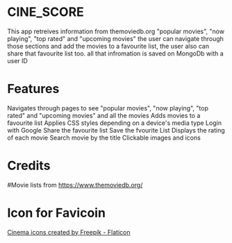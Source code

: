 # CINE_SCORE

This app retreives information from themoviedb.org "popular movies", "now playing", "top rated" and "upcoming movies" the user can navigate through those sections and add the movies to a favourite list, the user also can share that favourite list too. all that infromation is saved on MongoDb with a user ID

# Features

Navigates through pages to see "popular movies", "now playing", "top rated" and "upcoming movies" and all the movies
Adds movies to a favourite list
Applies CSS styles depending on a device's media type
Login with Google
Share the favourite list
Save the fvourite List
Displays the rating of each movie
Search movie by the title
Clickable images and icons

# Credits

#Movie lists from
https://www.themoviedb.org/

# Icon for Favicoin

<a href="https://www.flaticon.com/free-icons/cinema" title="cinema icons">Cinema icons created by Freepik - Flaticon</a>
